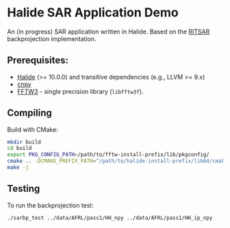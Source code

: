 # Halide SAR Application Demo

An (in progress) SAR application written in Halide.
Based on the [RITSAR](https://github.com/dm6718/RITSAR) backprojection implementation.


## Prerequisites:

* [Halide](https://halide-lang.org/) (>= 10.0.0) and transitive dependencies (e.g., LLVM >= 9.x)
* [cnpy](https://github.com/rogersce/cnpy)
* [FFTW3](http://www.fftw.org/) - single precision library (`libfftw3f`).


## Compiling

Build with CMake:

```sh
mkdir build
cd build
export PKG_CONFIG_PATH=/path/to/fftw-install-prefix/lib/pkgconfig/
cmake .. -DCMAKE_PREFIX_PATH="/path/to/halide-install-prefix/lib64/cmake/Halide/;/path/to/cnpy-install-prefix/"
make -j
```


## Testing

To run the backprojection test:

```sh
./sarbp_test ../data/AFRL/pass1/HH_npy ../data/AFRL/pass1/HH_ip_npy
```
